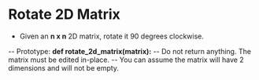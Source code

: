 # Rotate 2D Matrix

- Given an **n x n** 2D matrix, rotate it 90 degrees clockwise.

-- Prototype: **def rotate_2d_matrix(matrix):**
-- Do not return anything. The matrix must be edited in-place.
-- You can assume the matrix will have 2 dimensions and will not be empty.
